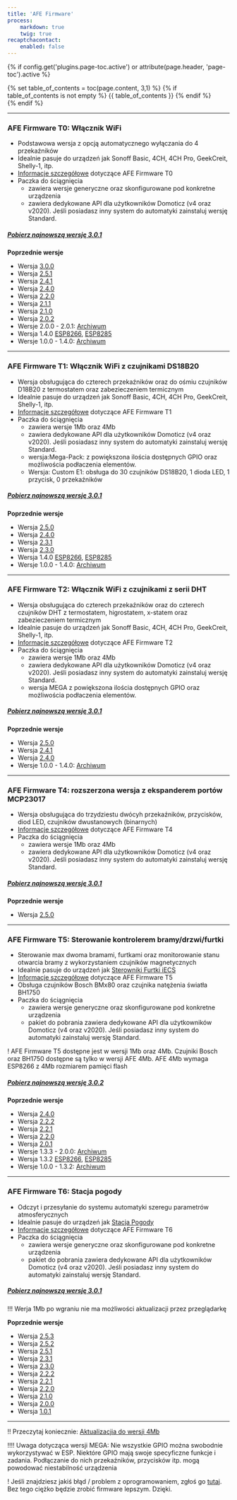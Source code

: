 ```yaml
---
title: 'AFE Firmware'
process:
    markdown: true
    twig: true
recaptchacontact:
    enabled: false
---
```


{% if config.get('plugins.page-toc.active') or attribute(page.header, 'page-toc').active %}
<div class="page-toc">
    {% set table_of_contents = toc(page.content, 3,1) %}
    {% if table_of_contents is not empty %}
    {{ table_of_contents }}
    {% endif %}
</div>
{% endif %}

---


### AFE Firmware T0: Włącznik WiFi
* Podstawowa wersja z opcją automatycznego wyłączania do 4 przekaźników
* Idealnie pasuje do urządzeń jak Sonoff Basic, 4CH, 4CH Pro, GeekCreit, Shelly-1, itp.
* [Informacje szczegółowe](/postawowe-informacje/wersje-afe-firmware/afe-firmware-t0-wlacznik-wifi) dotyczące AFE Firmware T0
* Paczka do ściągnięcia 
	* zawiera wersje generyczne oraz skonfigurowane pod konkretne urządzenia
	* zawiera dedykowane API dla użytkowników Domoticz (v4 oraz v2020). Jeśli posiadasz inny system do automatyki zainstaluj wersję Standard.




##### [Pobierz najnowszą wersję 3.0.1](https://www.smartnydom.pl/download/afe-firmware-t0-3-0-1/?target=_blank)

**Poprzednie wersje**
* Wersja [3.0.0](https://www.smartnydom.pl/download/afe-firmware-t0-3-0-0/?target=_blankk)
* Wersja [2.5.1](https://www.smartnydom.pl/download/afe-firmware-t0-2-5-1/?target=_blankk)
* Wersja [2.4.1](https://www.smartnydom.pl/download/afe-firmware-t0-2-4-1/?target=_blank)
* Wersja [2.4.0](https://www.smartnydom.pl/download/afe-firmware-t0-2-4-0/?target=_blank)
* Wersja [2.2.0](https://www.smartnydom.pl/download/afe-firmware-t0-2-2-0/?target=_blank)
* Wersja [2.1.1](https://www.smartnydom.pl/download/afe-firmware-t0-2-1-1/?target=_blank)
* Wersja [2.1.0](https://www.smartnydom.pl/download/afe-firmware-t0-2-1/?target=_blank)
* Wersja [2.0.2](https://www.smartnydom.pl/download/afe-firmware-t0/?target=_blank)
* Wersje 2.0.0 - 2.0.1: [Archiwum](https://drive.google.com/drive/folders/1dKf5vOTjD53RPvnlTQLNaxTWL-N3hKNC/?target=_blank)
* Wersja 1.4.0 [ESP8266](https://www.smartnydom.pl/download/afe-firmware-t0-esp8266-1mb/?target=_blank), [ESP8285](https://www.smartnydom.pl/download/afe-firmware-t0-esp8285-1mb/?target=_blank)
* Wersje 1.0.0 - 1.4.0: [Archiwum](https://drive.google.com/drive/u/0/folders/1_xkxqvlopXSXCp8ozFVcXR2DgseymGp0/?target=_blank)

---

### AFE Firmware T1: Włącznik WiFi z czujnikami DS18B20
* Wersja obsługująca do czterech przekaźników oraz do ośmiu czujników D18B20 z termostatem oraz zabezieczeniem termicznym
* Idealnie pasuje do urządzeń jak Sonoff Basic, 4CH, 4CH Pro, GeekCreit, Shelly-1, itp.
* [Informacje szczegółowe](/postawowe-informacje/wersje-afe-firmware/afe-firmware-t1-wlacznik-i-ds18b20) dotyczące AFE Firmware T1
* Paczka do ściągnięcia 
	* zawiera wersje 1Mb oraz 4Mb
	* zawiera dedykowane API dla użytkowników Domoticz (v4 oraz v2020). Jeśli posiadasz inny system do automatyki zainstaluj wersję Standard.
	* wersja:Mega-Pack: z powiększona ilościa dostępnych GPIO oraz możliwościa podłaczenia elementów.
	* Wersja: Custom E1: obsługa do 30 czujników DS18B20, 1 dioda LED, 1 przycisk, 0 przekaźników

##### [Pobierz najnowszą wersję 3.0.1](https://www.smartnydom.pl/download/afe-firmware-t1-3-0-1/?target=_blank)


**Poprzednie wersje**
* Wersja [2.5.0](https://www.smartnydom.pl/download/afe-firmware-t1-2-5-0/?target=_blank)
* Wersja [2.4.0](https://www.smartnydom.pl/download/afe-firmware-t1-2-4-0/?target=_blank)
* Wersja [2.3.1](https://www.smartnydom.pl/download/afe-firmware-t1-2-3-1/?target=_blank)
* Wersja [2.3.0](https://www.smartnydom.pl/download/afe-firmware-t1-2-3-0/?target=_blank)
* Wersja 1.4.0 [ESP8266](https://www.smartnydom.pl/download/afe-firmware-t1-esp8266/?target=_blank), [ESP8285](https://www.smartnydom.pl/download/afe-firmware-t1-esp8285-1mb/?target=_blank)
* Wersje 1.0.0 - 1.4.0: [Archiwum](https://drive.google.com/drive/u/0/folders/1B6952c_XL89GEBQmXtXGdEzslyYVpEZ5/?target=_blank)

---
### AFE Firmware T2: Włącznik WiFi z czujnikami z serii DHT
* Wersja obsługująca do czterech przekaźników oraz do czterech czujników DHT z termostatem, higrostatem, x-statem oraz zabezieczeniem termicznym
* Idealnie pasuje do urządzeń jak Sonoff Basic, 4CH, 4CH Pro, GeekCreit, Shelly-1, itp.
* [Informacje szczegółowe](/postawowe-informacje/wersje-afe-firmware/t2-wlacznik-i-dhtxx) dotyczące AFE Firmware T2
* Paczka do ściągnięcia 
	* zawiera wersje 1Mb oraz 4Mb
	* zawiera dedykowane API dla użytkowników Domoticz (v4 oraz v2020). Jeśli posiadasz inny system do automatyki zainstaluj wersję Standard.
	* wersja MEGA z powiększona ilościa dostępnych GPIO oraz możliwościa podłaczenia elementów.


##### [Pobierz najnowszą wersję 3.0.1](https://www.smartnydom.pl/download/afe-firmware-t2-3-0-1/?target=_blank)

**Poprzednie wersje**
* Wersja [2.5.0](https://www.smartnydom.pl/download/afe-firmware-t2-2-5-0/?target=_blank)
* Wersja [2.4.1](https://www.smartnydom.pl/download/afe-firmware-t2-2-4-1/?target=_blank)
* Wersja [2.4.0](https://www.smartnydom.pl/download/afe-firmware-t2-2-4-0/?target=_blank)
* Wersje 1.0.0 - 1.4.0: [Archiwum](https://drive.google.com/drive/u/0/folders/1fAypOyCr1LRCL7Kr7N5C_hqR-yO_stb4/?target=_blank)


---
### AFE Firmware T4: rozszerzona wersja z ekspanderem portów MCP23017
* Wersja obsługująca do trzydziestu dwócyh przekaźników, przycisków, diod LED, czujników dwustanowych (binarnych)
* [Informacje szczegółowe](/postawowe-informacje/wersje-afe-firmware/afe-t4) dotyczące AFE Firmware T4
* Paczka do ściągnięcia 
	* zawiera wersje 1Mb oraz 4Mb
	* zawiera dedykowane API dla użytkowników Domoticz (v4 oraz v2020). Jeśli posiadasz inny system do automatyki zainstaluj wersję Standard.

##### [Pobierz najnowszą wersję 3.0.1](https://www.smartnydom.pl/download/afe-firmware-t4-3-0-1/)



**Poprzednie wersje**
* Wersja [2.5.0](https://www.smartnydom.pl/download/afe-firmware-t4-2-4-0/?target=_blank)


---
### AFE Firmware T5: Sterowanie kontrolerem bramy/drzwi/furtki
* Sterowanie max dwoma bramami, furtkami oraz monitorowanie stanu otwarcia bramy z wykorzystaniem czujników magnetycznych
* Idealnie pasuje do urządzeń jak [Sterowniki Furtki iECS](https://www.smartnydom.pl/sterownik-bramy-wersja-v2/)
* [Informacje szczegółowe](/postawowe-informacje/wersje-afe-firmware/t5-brama-drzwi) dotyczące AFE Firmware T5
* Obsługa czujników Bosch BMx80 oraz czujnika natężenia światła BH1750
* Paczka do ściągnięcia 
	* zawiera wersje generyczne oraz skonfigurowane pod konkretne urządzenia
	* pakiet do pobrania zawiera dedykowane API dla użytkowników Domoticz (v4 oraz v2020). Jeśli posiadasz inny system do automatyki zainstaluj wersję Standard.

! AFE Firmware T5 dostępne jest w wersji 1Mb oraz 4Mb. Czujniki Bosch oraz BH1750 dostępne są tylko w wersji AFE 4Mb. AFE 4Mb wymaga ESP8266 z 4Mb rozmiarem pamięci flash 

##### [Pobierz najnowszą wersję 3.0.2](https://www.smartnydom.pl/download/afe-firmware-t5-3-0-2/?target=_blank)


**Poprzednie wersje**
* Wersja [2.4.0](https://www.smartnydom.pl/download/afe-firmware-t5-2-4-0/?target=_blank)
* Wersja [2.2.2](https://www.smartnydom.pl/download/afe-firmware-t5-2-2-2/?target=_blank)
* Wersja [2.2.1](https://www.smartnydom.pl/download/afe-firmware-t5-2-2-1/?target=_blank)
* Wersja [2.2.0](https://www.smartnydom.pl/download/afe-firmware-t5-2-2-0/?target=_blank)
* Wersja [2.0.1](https://www.smartnydom.pl/download/afe-firmware-t5-v2/?target=_blank)
* Wersje 1.3.3 - 2.0.0: [Archiwum](https://drive.google.com/drive/folders/10RpEzzgYVWdH9vvdMTF1w1KjRRnwsEv_/?target=_blank)
* Wersja 1.3.2 [ESP8266](https://www.smartnydom.pl/download/afe-firmware-t5-esp8266/?target=_blank), [ESP8285](https://www.smartnydom.pl/download/afe-firmware-t5-esp8285/?target=_blank)
* Wersje 1.0.0 - 1.3.2: [Archiwum](https://drive.google.com/drive/u/0/folders/1mwtz0zba8jH_ZBEnByfxwGzCGyQbe5Fw/?target=_blank)

---
### AFE Firmware T6: Stacja pogody
* Odczyt i przesyłanie do systemu automatyki szeregu parametrów atmosferycznych
* Idealnie pasuje do urządzeń jak [Stacja Pogody](https://www.smartnydom.pl/weather-station-stacja-pogodowa-v2/)
* [Informacje szczegółowe](/postawowe-informacje/wersje-afe-firmware/afe-firmware-t6-stacja-pogody) dotyczące AFE Firmware T6
* Paczka do ściągnięcia 
	* zawiera wersje generyczne oraz skonfigurowane pod konkretne urządzenia
	* pakiet do pobrania zawiera dedykowane API dla użytkowników Domoticz (v4 oraz v2020). Jeśli posiadasz inny system do automatyki zainstaluj wersję Standard.


##### [Pobierz najnowszą wersję 3.0.1](https://www.smartnydom.pl/download/afe-firmware-t6-3-0-1/?target=_blank)

!!! Werja 1Mb po wgraniu nie ma możliwości aktualizacji przez przeglądarkę

**Poprzednie wersje**
* Wersja [2.5.3](https://www.smartnydom.pl/download/afe-firmware-t6-2-5-3/?target=_blank)
* Wersja [2.5.2](https://www.smartnydom.pl/download/afe-firmware-t6-2-5-2/?target=_blank)
* Wersja [2.5.1](https://www.smartnydom.pl/download/afe-firmware-t6-2-5-1/?target=_blank)
* Wersja [2.3.1](https://www.smartnydom.pl/download/afe-firmware-t6-stacja-pogody-2-3-1/?target=_blank)
* Wersja [2.3.0](https://www.smartnydom.pl/download/afe-firmware-t6-stacja-pogody-2-3-0/?target=_blank)
* Wersja [2.2.2](https://www.smartnydom.pl/download/afe-firmware-t6-2-2-2/?target=_blank)
* Wersja [2.2.1](https://www.smartnydom.pl/download/afe-firmware-t6-2-2-1/?target=_blank)
* Wersja [2.2.0](https://www.smartnydom.pl/download/afe-firmware-t6-2-2-0/?target=_blank)
* Wersja [2.1.0](https://www.smartnydom.pl/download/afe-firmware-t6-2-1-0/?target=_blank)
* Wersja [2.0.0](https://www.smartnydom.pl/download/afe-firmware-t6/?target=_blank)
* Wersja [1.0.1](https://www.smartnydom.pl/download/afe-firmware-t6-1-0-1/?target=_blank)

---

!! Przeczytaj koniecznie: [Aktualizacjia do wersji 4Mb](/postawowe-informacje/wersje-afe-firmware/t5-brama-drzwi/aktualizacja-afe-t5-z-wersji-2-0-x-do-2-2-x) 

!!!! Uwaga dotycząca wersji MEGA: Nie wszystkie GPIO można swobodnie wykorzystywać w ESP. Niektóre GPIO mają swoje specyficzne funkcje i zadania. Podłączanie do nich przekaźników, przycisków itp. mogą powodować niestabilność urządzenia

! Jeśli znajdziesz jakiś błąd / problem z oprogramowaniem, zgłoś go [tutaj](https://www.smartnydom.pl/forum/zglaszanie-problemow/?target=_blank). Bez tego ciężko będzie zrobić firmware lepszym. Dzięki.

